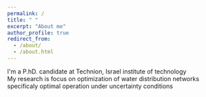 ```yaml
---
permalink: /
title: " "
excerpt: "About me"
author_profile: true
redirect_from: 
  - /about/
  - /about.html
---
```


I'm a P.hD. candidate at Technion, Israel institute of technology<br>
My research is focus on optimization of water distribution networks<br>
specificaly optimal operation under uncertainty conditions
